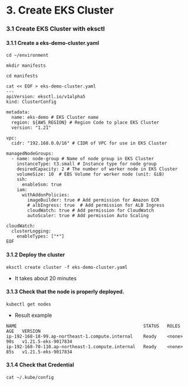 # 3. Create EKS Cluster

### 3.1 Create EKS Cluster with eksctl
#### 3.1.1 Create a eks-demo-cluster.yaml
```
cd ~/environment
```
```
mkdir manifests
```
```
cd manifests
```
```
cat << EOF > eks-demo-cluster.yaml
---
apiVersion: eksctl.io/v1alpha5
kind: ClusterConfig

metadata:
  name: eks-demo # EKS Cluster name
  region: ${AWS_REGION} # Region Code to place EKS Cluster
  version: "1.21"

vpc:
  cidr: "192.168.0.0/16" # CIDR of VPC for use in EKS Cluster

managedNodeGroups:
  - name: node-group # Name of node group in EKS Cluster
    instanceType: t3.small # Instance type for node group
    desiredCapacity: 2 # The number of worker node in EKS Cluster
    volumeSize: 10  # EBS Volume for worker node (unit: GiB)
    ssh:
      enableSsm: true
    iam:
      withAddonPolicies:
        imageBuilder: true # Add permission for Amazon ECR
        # albIngress: true  # Add permission for ALB Ingress
        cloudWatch: true # Add permission for CloudWatch
        autoScaler: true # Add permission Auto Scaling

cloudWatch:
  clusterLogging:
    enableTypes: ["*"]
EOF
```

#### 3.1.2 Deploy the cluster
```
eksctl create cluster -f eks-demo-cluster.yaml
```
- It takes about 20 minutes

#### 3.1.3 Check that the node is properly deployed.
```
kubectl get nodes 
```
- Result example
```
NAME                                                STATUS   ROLES    AGE   VERSION
ip-192-168-18-99.ap-northeast-1.compute.internal    Ready    <none>   90s   v1.21.5-eks-9017834
ip-192-168-70-110.ap-northeast-1.compute.internal   Ready    <none>   85s   v1.21.5-eks-9017834
```

#### 3.1.4 Check that Credential
```
cat ~/.kube/config
```
